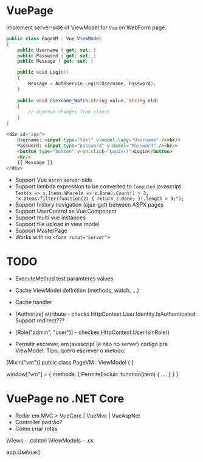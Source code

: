 # VuePage

Implement server-side of ViewModel for `Vue` on WebForm page.

```C#
public class PageVM : Vue.ViewModel
{
    public Username { get; set; }
    public Password { get; set; }
    public Message { get; set; }

    public void Login()
    {
        Message = AuthServie.Login(Username, Password);
    }
    
    public void Username_Watch(string value, string old)
    {
        // observe changes from client
    }
}
```

```HTML
<div id="app">
    Username: <input type="text" v-model.lazy="Username" /><br/>
    Password: <input type="password" v-model="Password" /><br/>
    <button type="button" v-on:click="Login()">Login</button>
    <hr/>
    {{ Message }}
</div>
```

- Support Vue `Watch` server-side
- Support lambda expression to be converted to `Computed` javascript 
    `Test(x => x.Items.Where(z => z.Done).Count() > 3, "x.Items.filter(function(z) { return z.Done; }).length > 3;");`
- Support history navigation (ajax-get) between ASPX pages
- Support UserControl as Vue.Component
- Support multi vue instances
- Support file upload in view model
- Support MasterPage
- Works with no `<form runat="server">`


# TODO
- ExecuteMethod test paramteres values
- Cache ViewModel definition (methods, watch, ...)
- Cache handler
- [Authorize] attribute - checks HttpContext.User.Identity.IsAuthenticated. Support redirect???
- [Role("admin", "user")] - checkes HttpContext.User.IsInRole()

- Permitir escrever, em javascript (e não no server) codigo pra ViewModel. Tipo, quero escrever o metodo:

[Mixin("vm")]
public class PageVM : ViewModel
{
}

window["vm"] = {
    methods: {
        PermiteExcluir: function(item) { .... }
    }
}

    
# VuePage no .NET Core

- Rodar em MVC > VueCore | VueMvc | VueAspNet
- Controller padrão?
- Como criar rotas

\Views
    - .cshtml
\ViewModels
    - .cs
    


app.UseVue()